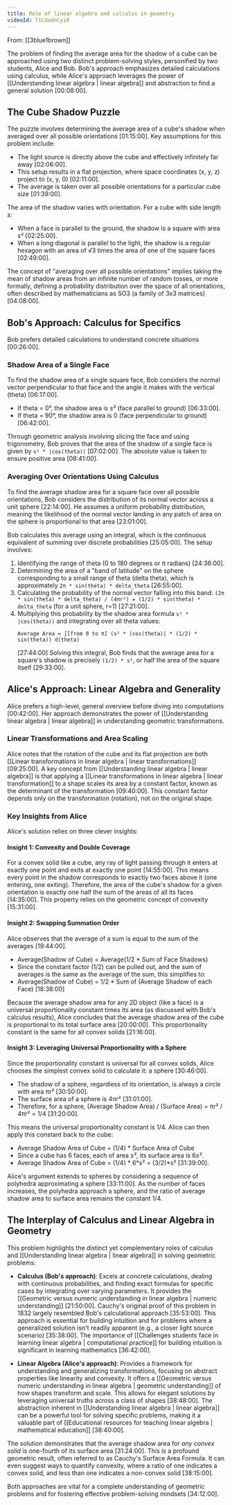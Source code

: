 ```yaml
---
title: Role of linear algebra and calculus in geometry
videoId: ltLUadnCyi0
---
```


From: [[3blue1brown]] <br/> 

The problem of finding the average area for the shadow of a cube can be approached using two distinct problem-solving styles, personified by two students, Alice and Bob. Bob's approach emphasizes detailed calculations using calculus, while Alice's approach leverages the power of [[Understanding linear algebra | linear algebra]] and abstraction to find a general solution <a class="yt-timestamp" data-t="00:08:00">[00:08:00]</a>.

## The Cube Shadow Puzzle

The puzzle involves determining the average area of a cube's shadow when averaged over all possible orientations <a class="yt-timestamp" data-t="01:15:00">[01:15:00]</a>. Key assumptions for this problem include:
*   The light source is directly above the cube and effectively infinitely far away <a class="yt-timestamp" data-t="02:06:00">[02:06:00]</a>.
*   This setup results in a flat projection, where space coordinates (x, y, z) project to (x, y, 0) <a class="yt-timestamp" data-t="02:11:00">[02:11:00]</a>.
*   The average is taken over all possible orientations for a particular cube size <a class="yt-timestamp" data-t="01:39:00">[01:39:00]</a>.

The area of the shadow varies with orientation. For a cube with side length *s*:
*   When a face is parallel to the ground, the shadow is a square with area *s²* <a class="yt-timestamp" data-t="02:25:00">[02:25:00]</a>.
*   When a long diagonal is parallel to the light, the shadow is a regular hexagon with an area of √3 times the area of one of the square faces <a class="yt-timestamp" data-t="02:49:00">[02:49:00]</a>.

The concept of "averaging over all possible orientations" implies taking the mean of shadow areas from an infinite number of random tosses, or more formally, defining a probability distribution over the space of all orientations, often described by mathematicians as SO3 (a family of 3x3 matrices) <a class="yt-timestamp" data-t="04:08:00">[04:08:00]</a>.

## Bob's Approach: Calculus for Specifics

Bob prefers detailed calculations to understand concrete situations <a class="yt-timestamp" data-t="00:26:00">[00:26:00]</a>.

### Shadow Area of a Single Face
To find the shadow area of a single square face, Bob considers the normal vector perpendicular to that face and the angle it makes with the vertical (theta) <a class="yt-timestamp" data-t="06:17:00">[06:17:00]</a>.
*   If theta = 0°, the shadow area is *s²* (face parallel to ground) <a class="yt-timestamp" data-t="06:33:00">[06:33:00]</a>.
*   If theta = 90°, the shadow area is 0 (face perpendicular to ground) <a class="yt-timestamp" data-t="06:42:00">[06:42:00]</a>.

Through geometric analysis involving slicing the face and using trigonometry, Bob proves that the area of the shadow of a single face is given by `s² * |cos(theta)|` <a class="yt-timestamp" data-t="07:02:00">[07:02:00]</a>. The absolute value is taken to ensure positive area <a class="yt-timestamp" data-t="08:41:00">[08:41:00]</a>.

### Averaging Over Orientations Using Calculus
To find the average shadow area for a square face over all possible orientations, Bob considers the distribution of its normal vector across a unit sphere <a class="yt-timestamp" data-t="22:14:00">[22:14:00]</a>. He assumes a uniform probability distribution, meaning the likelihood of the normal vector landing in any patch of area on the sphere is proportional to that area <a class="yt-timestamp" data-t="23:01:00">[23:01:00]</a>.

Bob calculates this average using an integral, which is the continuous equivalent of summing over discrete probabilities <a class="yt-timestamp" data-t="25:05:00">[25:05:00]</a>. The setup involves:
1.  Identifying the range of theta (0 to 180 degrees or π radians) <a class="yt-timestamp" data-t="24:36:00">[24:36:00]</a>.
2.  Determining the area of a "band of latitude" on the sphere corresponding to a small range of theta (delta theta), which is approximately `2π * sin(theta) * delta_theta` <a class="yt-timestamp" data-t="26:55:00">[26:55:00]</a>.
3.  Calculating the probability of the normal vector falling into this band: `(2π * sin(theta) * delta_theta) / (4πr²) = (1/2) * sin(theta) * delta_theta` (for a unit sphere, r=1) <a class="yt-timestamp" data-t="27:21:00">[27:21:00]</a>.
4.  Multiplying this probability by the shadow area formula `s² * |cos(theta)|` and integrating over all theta values:
    ```
    Average Area = ∫[from 0 to π] (s² * |cos(theta)| * (1/2) * sin(theta)) d(theta)
    ```
    <a class="yt-timestamp" data-t="27:44:00">[27:44:00]</a>
Solving this integral, Bob finds that the average area for a square's shadow is precisely `(1/2) * s²`, or half the area of the square itself <a class="yt-timestamp" data-t="29:33:00">[29:33:00]</a>.

## Alice's Approach: Linear Algebra and Generality

Alice prefers a high-level, general overview before diving into computations <a class="yt-timestamp" data-t="00:42:00">[00:42:00]</a>. Her approach demonstrates the power of [[Understanding linear algebra | linear algebra]] in understanding geometric transformations.

### Linear Transformations and Area Scaling
Alice notes that the rotation of the cube and its flat projection are both [[Linear transformations in linear algebra | linear transformations]] <a class="yt-timestamp" data-t="09:25:00">[09:25:00]</a>. A key concept from [[Understanding linear algebra | linear algebra]] is that applying a [[Linear transformations in linear algebra | linear transformation]] to a shape scales its area by a constant factor, known as the determinant of the transformation <a class="yt-timestamp" data-t="09:40:00">[09:40:00]</a>. This constant factor depends only on the transformation (rotation), not on the original shape.

### Key Insights from Alice
Alice's solution relies on three clever insights:

#### Insight 1: Convexity and Double Coverage
For a convex solid like a cube, any ray of light passing through it enters at exactly one point and exits at exactly one point <a class="yt-timestamp" data-t="14:55:00">[14:55:00]</a>. This means every point in the shadow corresponds to exactly two faces above it (one entering, one exiting). Therefore, the area of the cube's shadow for a given orientation is exactly one half the sum of the areas of all its faces <a class="yt-timestamp" data-t="14:35:00">[14:35:00]</a>. This property relies on the geometric concept of convexity <a class="yt-timestamp" data-t="15:31:00">[15:31:00]</a>.

#### Insight 2: Swapping Summation Order
Alice observes that the average of a sum is equal to the sum of the averages <a class="yt-timestamp" data-t="19:44:00">[19:44:00]</a>.
*   Average(Shadow of Cube) = Average(1/2 * Sum of Face Shadows)
*   Since the constant factor (1/2) can be pulled out, and the sum of averages is the same as the average of the sum, this simplifies to:
*   Average(Shadow of Cube) = 1/2 * Sum of (Average Shadow of each Face) <a class="yt-timestamp" data-t="18:38:00">[18:38:00]</a>

Because the average shadow area for any 2D object (like a face) is a universal proportionality constant times its area (as discussed with Bob's calculus results), Alice concludes that the average shadow area of the cube is proportional to its total surface area <a class="yt-timestamp" data-t="20:00:00">[20:00:00]</a>. This proportionality constant is the same for all convex solids <a class="yt-timestamp" data-t="21:16:00">[21:16:00]</a>.

#### Insight 3: Leveraging Universal Proportionality with a Sphere
Since the proportionality constant is universal for all convex solids, Alice chooses the simplest convex solid to calculate it: a sphere <a class="yt-timestamp" data-t="30:46:00">[30:46:00]</a>.
*   The shadow of a sphere, regardless of its orientation, is always a circle with area πr² <a class="yt-timestamp" data-t="30:50:00">[30:50:00]</a>.
*   The surface area of a sphere is 4πr² <a class="yt-timestamp" data-t="31:01:00">[31:01:00]</a>.
*   Therefore, for a sphere, (Average Shadow Area) / (Surface Area) = πr² / 4πr² = 1/4 <a class="yt-timestamp" data-t="31:20:00">[31:20:00]</a>.

This means the universal proportionality constant is 1/4. Alice can then apply this constant back to the cube:
*   Average Shadow Area of Cube = (1/4) * Surface Area of Cube
*   Since a cube has 6 faces, each of area *s²*, its surface area is 6*s²*.
*   Average Shadow Area of Cube = (1/4) * 6*s² = (3/2)*s² <a class="yt-timestamp" data-t="31:39:00">[31:39:00]</a>.

Alice's argument extends to spheres by considering a sequence of polyhedra approximating a sphere <a class="yt-timestamp" data-t="33:11:00">[33:11:00]</a>. As the number of faces increases, the polyhedra approach a sphere, and the ratio of average shadow area to surface area remains the constant 1/4.

## The Interplay of Calculus and Linear Algebra in Geometry

This problem highlights the distinct yet complementary roles of calculus and [[Understanding linear algebra | linear algebra]] in solving geometric problems:

*   **Calculus (Bob's approach)**: Excels at concrete calculations, dealing with continuous probabilities, and finding exact formulas for specific cases by integrating over varying parameters. It provides the [[Geometric versus numeric understanding in linear algebra | numeric understanding]] <a class="yt-timestamp" data-t="21:50:00">[21:50:00]</a>. Cauchy's original proof of this problem in 1832 largely resembled Bob's calculational approach <a class="yt-timestamp" data-t="35:53:00">[35:53:00]</a>. This approach is essential for building intuition and for problems where a generalized solution isn't readily apparent (e.g., a closer light source scenario) <a class="yt-timestamp" data-t="35:38:00">[35:38:00]</a>. The importance of [[Challenges students face in learning linear algebra | computational practice]] for building intuition is significant in learning mathematics <a class="yt-timestamp" data-t="36:42:00">[36:42:00]</a>.

*   **Linear Algebra (Alice's approach)**: Provides a framework for understanding and generalizing transformations, focusing on abstract properties like linearity and convexity. It offers a [[Geometric versus numeric understanding in linear algebra | geometric understanding]] of how shapes transform and scale. This allows for elegant solutions by leveraging universal truths across a class of shapes <a class="yt-timestamp" data-t="38:48:00">[38:48:00]</a>. The abstraction inherent in [[Understanding linear algebra | linear algebra]] can be a powerful tool for solving specific problems, making it a valuable part of [[Educational resources for teaching linear algebra | mathematical education]] <a class="yt-timestamp" data-t="38:40:00">[38:40:00]</a>.

The solution demonstrates that the average shadow area for *any convex solid* is one-fourth of its surface area <a class="yt-timestamp" data-t="31:24:00">[31:24:00]</a>. This is a profound geometric result, often referred to as Cauchy's Surface Area Formula. It can even suggest ways to quantify convexity, where a ratio of one indicates a convex solid, and less than one indicates a non-convex solid <a class="yt-timestamp" data-t="38:15:00">[38:15:00]</a>.

Both approaches are vital for a complete understanding of geometric problems and for fostering effective problem-solving mindsets <a class="yt-timestamp" data-t="34:12:00">[34:12:00]</a>.